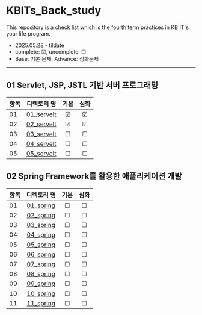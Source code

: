 # KBITs_Back_study
This repository is a check list which is the fourth term practices in KB IT's your life program.
- 2025.05.28 - tildate
- complete: ☑, uncomplete: ☐
- Base: 기본 문제, Advance: 심화문제

---

## 01 Servlet, JSP, JSTL 기반 서버 프로그래밍

| 항목 | 디렉토리 명 | 기본 | 심화 | 
|------|:----:|:----:|:----:|
| 01 | [01_servelt](https://github.com/yoon2fy/KBITs_Back_study/tree/main/01%20Servlet%26JSP/01_servelt) | ☑ | ☑ |
| 02 | [02_servelt](https://github.com/yoon2fy/KBITs_Back_study/tree/main/01%20Servlet%26JSP/02_servelt) | ☑ | ☑ |
| 03 | [03_servelt]() | ☐ | ☐ |
| 04 | [04_servelt]() | ☐ | ☐ |
| 05 | [05_servelt]() | ☐ | ☐ |

## 02 Spring Framework를 활용한 애플리케이션 개발

| 항목 | 디렉토리 명 | 기본 | 심화 | 
|------|:----:|:----:|:----:|
| 01 | [01_spring]() | ☐ | ☐ |
| 02 | [02_spring]() | ☐ | ☐ |
| 03 | [03_spring]() | ☐ | ☐ |
| 04 | [04_spring]() | ☐ | ☐ |
| 05 | [05_spring]() | ☐ | ☐ |
| 06 | [06_spring]() | ☐ | ☐ |
| 07 | [07_spring]() | ☐ | ☐ |
| 08 | [08_spring]() | ☐ | ☐ |
| 09 | [09_spring]() | ☐ | ☐ |
| 10 | [10_spring]() | ☐ | ☐ |
| 11 | [11_spring]() | ☐ | ☐ |
